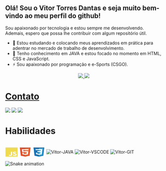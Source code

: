 ## Olá! Sou o Vitor Torres Dantas e seja muito bem-vindo ao meu perfil do github! 

Sou apaixonado por tecnologia e estou sempre me desenvolvendo. Ademais, espero que possa lhe contribuir com algum repositório útil.

- 🔭 Estou estudando e colocando meus aprendizados em prática para adentrar no mercado de trabalho de desenvolvimento.
- 🌱 Tenho conhecimento em JAVA e estou focado no momento em HTML, CSS e JavaScript.
- ⚡ Sou apaixonado por programação e e-Sports (CSGO).

<div align="center">
  <a href="https://github.com/vtorresdantas">
  <img height="180em" src="https://github-readme-stats.vercel.app/api?username=vtorresdantas&show_icons=true&theme=dark&include_all_commits=true&count_private=true"/>
  <img height="180em" src="https://github-readme-stats.vercel.app/api/top-langs/?username=vtorresdantas&layout=compact&langs_count=7&count_private=false&theme=dark"/>
</div>
  
  # Contato

<div> 
  <a href="https://instagram.com/vtorresdantas7" target="_blank"><img src="https://img.shields.io/badge/-Instagram-%23E4405F?style=for-the-badge&logo=instagram&logoColor=white" target="_blank"></a> 
  <a href = "mailto:vtorresdantas7@gmail.com"><img src="https://img.shields.io/badge/-Gmail-%23333?style=for-the-badge&logo=gmail&logoColor=white" target="_blank"></a>
  <a href="https://www.linkedin.com/in/vtorresdantas7" target="_blank"><img src="https://img.shields.io/badge/-LinkedIn-%230077B5?style=for-the-badge&logo=linkedin&logoColor=white" target="_blank"></a> 
</div>
  
  # Habilidades

<div style="display: inline_block"><br>
  <img align="center" alt="Vitor-Js" height="30" width="40" src="https://raw.githubusercontent.com/devicons/devicon/master/icons/javascript/javascript-plain.svg">
  <img align="center" alt="Vitor-HTML" height="30" width="40" src="https://raw.githubusercontent.com/devicons/devicon/master/icons/html5/html5-original.svg">
  <img align="center" alt="Vitor-CSS" height="30" width="40" src="https://raw.githubusercontent.com/devicons/devicon/master/icons/css3/css3-original.svg">
  <img align="center" alt="Vitor-JAVA" height="30" width="40" src="https://cdn.jsdelivr.net/gh/devicons/devicon/icons/java/java-original.svg">
  <img align="center" alt="Vitor-VSCODE" height="30" width="40" src="https://cdn.jsdelivr.net/gh/devicons/devicon/icons/vscode/vscode-original.svg">
  <img align="center" alt="Vitor-GIT" height="30" width="40" src="https://cdn.jsdelivr.net/gh/devicons/devicon/icons/git/git-original.svg">
</div>
  
![Snake animation](https://github.com/vtorresdantas/vtorresdantas/blob/output/github-contribution-grid-snake.svg)

